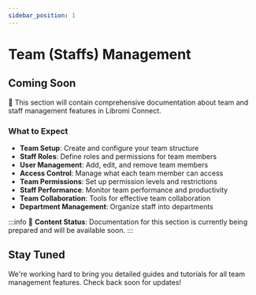 ```yaml
---
sidebar_position: 1
---
```


# Team (Staffs) Management

## Coming Soon

👥 This section will contain comprehensive documentation about team and staff management features in Libromi Connect.

### What to Expect

- **Team Setup**: Create and configure your team structure
- **Staff Roles**: Define roles and permissions for team members
- **User Management**: Add, edit, and remove team members
- **Access Control**: Manage what each team member can access
- **Team Permissions**: Set up permission levels and restrictions
- **Staff Performance**: Monitor team performance and productivity
- **Team Collaboration**: Tools for effective team collaboration
- **Department Management**: Organize staff into departments

:::info
📝 **Content Status**: Documentation for this section is currently being prepared and will be available soon.
:::

## Stay Tuned

We're working hard to bring you detailed guides and tutorials for all team management features. Check back soon for updates!